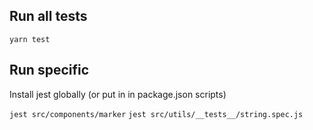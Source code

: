 ## Run all tests

`yarn test`

## Run specific

Install jest globally (or put in in package.json scripts)

`jest src/components/marker`
`jest src/utils/__tests__/string.spec.js`
